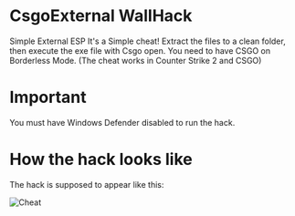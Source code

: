 # CsgoExternal WallHack
Simple External ESP
It's a Simple cheat! Extract the files to a clean folder, then execute the exe file with Csgo open.
You need to have CSGO on Borderless Mode.
(The cheat works in Counter Strike 2 and CSGO)

# Important
You must have Windows Defender disabled to run the hack.

# How the hack looks like
The hack is supposed to appear like this:

![Cheat](https://github.com/Neosupreme13/CsgoExternalWH/assets/144285617/7ea7be9f-1bd3-4467-a433-69b4ffb7db7d)
